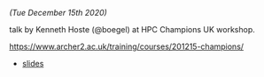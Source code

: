 *(Tue December 15th 2020)*

talk by Kenneth Hoste (@boegel) at HPC Champions UK workshop.

https://www.archer2.ac.uk/training/courses/201215-champions/

* [slides](EESSI-HPC-Champions-20201215.pdf)
